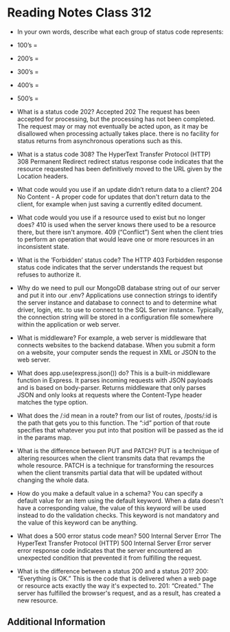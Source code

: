 # Reading Notes Class 312

- In your own words, describe what each group of status code represents:

- 100’s =
- 200’s =
- 300’s =
- 400’s =
- 500’s =

- What is a status code 202? Accepted 202
The request has been accepted for processing, but the processing has not been completed. The request may or may not eventually be acted upon, as it may be disallowed when processing actually takes place. there is no facility for status returns from asynchronous operations such as this.
- What is a status code 308? The HyperText Transfer Protocol (HTTP) 308 Permanent Redirect redirect status response code indicates that the resource requested has been definitively moved to the URL given by the Location headers.
- What code would you use if an update didn’t return data to a client? 204 No Content - A proper code for updates that don't return data to the client, for example when just saving a currently edited document.
- What code would you use if a resource used to exist but no longer does? 410 is used when the server knows there used to be a resource there, but there isn't anymore. 409 (“Conflict”) Sent when the client tries to perform an operation that would leave one or more resources in an inconsistent state.
- What is the ‘Forbidden’ status code? The HTTP 403 Forbidden response status code indicates that the server understands the request but refuses to authorize it.

- Why do we need to pull our MongoDB database string out of our server and put it into our .env? Applications use connection strings to identify the server instance and database to connect to and to determine what driver, login, etc. to use to connect to the SQL Server instance. Typically, the connection string will be stored in a configuration file somewhere within the application or web server.
- What is middleware? For example, a web server is middleware that connects websites to the backend database. When you submit a form on a website, your computer sends the request in XML or JSON to the web server.
- What does app.use(express.json()) do? This is a built-in middleware function in Express. It parses incoming requests with JSON payloads and is based on body-parser. Returns middleware that only parses JSON and only looks at requests where the Content-Type header matches the type option.
- What does the /:id mean in a route? from our list of routes, /posts/:id is the path that gets you to this function. The “:id” portion of that route specifies that whatever you put into that position will be passed as the id in the params map.
- What is the difference between PUT and PATCH? PUT is a technique of altering resources when the client transmits data that revamps the whole resource. PATCH is a technique for transforming the resources when the client transmits partial data that will be updated without changing the whole data.
- How do you make a default value in a schema? You can specify a default value for an item using the default keyword. When a data doesn't have a corresponding value, the value of this keyword will be used instead to do the validation checks. This keyword is not mandatory and the value of this keyword can be anything.
- What does a 500 error status code mean? 500 Internal Server Error
The HyperText Transfer Protocol (HTTP) 500 Internal Server Error server error response code indicates that the server encountered an unexpected condition that prevented it from fulfilling the request.
- What is the difference between a status 200 and a status 201? 200: “Everything is OK.” This is the code that is delivered when a web page or resource acts exactly the way it's expected to. 201: “Created.” The server has fulfilled the browser's request, and as a result, has created a new resource.


## Additional Information
